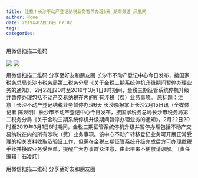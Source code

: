 ```yaml
---
title: 注意！长沙不动产登记纳税业务暂停办理6天_湖南频道_凤凰网
author: None
date: 2019年02月16日 07:02
tags: 
categories: 
---
```

用微信扫描二维码
<!-- more -->
                
<img align="center" border="0" src="https://www.icswb.com/upload/2/2019/document_news/sub_1/152/2019/02/20190215/document_news_content_5c6662efce4ad.jpg" />
                
<img align="center" border="0" src="http://p2.ifengimg.com/a/2016/0810/204c433878d5cf9size1_w16_h16.png" />
            
用微信扫描二维码
分享至好友和朋友圈
长沙市不动产登记中心今日发布，接国家税务总局长沙市税务局第二税务分局《关于金税三期系统停机升级期间暂停办理业务的通知》，2月22日20时至2019年3月1日8时期间，金税三期征管系统停机升级并暂停办理包括不动产交易纳税在内的所有涉税（费）业务事项。
原标题：注意！长沙不动产登记纳税业务暂停办理6天
长沙晚报掌上长沙2月15日讯（全媒体记者 陈焕明）长沙市不动产登记中心今日发布，接国家税务总局长沙市税务局第二税务分局《关于金税三期系统停机升级期间暂停办理业务的通知》，2月22日20时至2019年3月1日8时期间，金税三期征管系统停机升级并暂停办理包括不动产交易纳税在内的所有涉税（费）业务事项。该中心不动产转移登记业务可开展正常受理的相关资料收取及验证工作，但需在金税三期征管系统升级完成后方可办理缴税手续并换取业务受理单，提醒广大办事群众注意，由此带来不便敬请谅解。
[责任编辑：石凌炜]
            
用微信扫描二维码
分享至好友和朋友圈
